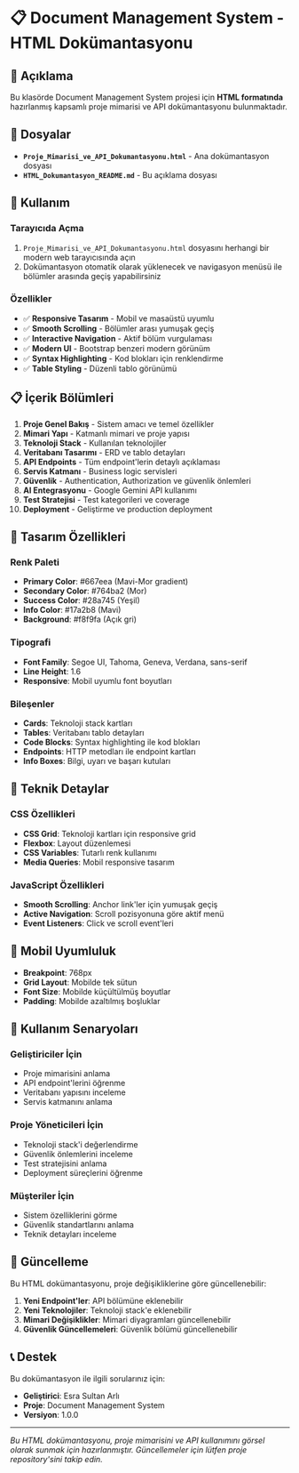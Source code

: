 # 📋 Document Management System - HTML Dokümantasyonu

## 🎯 Açıklama

Bu klasörde Document Management System projesi için **HTML formatında** hazırlanmış kapsamlı proje mimarisi ve API dokümantasyonu bulunmaktadır.

## 📁 Dosyalar

- **`Proje_Mimarisi_ve_API_Dokumantasyonu.html`** - Ana dokümantasyon dosyası
- **`HTML_Dokumantasyon_README.md`** - Bu açıklama dosyası

## 🚀 Kullanım

### Tarayıcıda Açma

1. `Proje_Mimarisi_ve_API_Dokumantasyonu.html` dosyasını herhangi bir modern web tarayıcısında açın
2. Dokümantasyon otomatik olarak yüklenecek ve navigasyon menüsü ile bölümler arasında geçiş yapabilirsiniz

### Özellikler

- ✅ **Responsive Tasarım** - Mobil ve masaüstü uyumlu
- ✅ **Smooth Scrolling** - Bölümler arası yumuşak geçiş
- ✅ **Interactive Navigation** - Aktif bölüm vurgulaması
- ✅ **Modern UI** - Bootstrap benzeri modern görünüm
- ✅ **Syntax Highlighting** - Kod blokları için renklendirme
- ✅ **Table Styling** - Düzenli tablo görünümü

## 📋 İçerik Bölümleri

1. **Proje Genel Bakış** - Sistem amacı ve temel özellikler
2. **Mimari Yapı** - Katmanlı mimari ve proje yapısı
3. **Teknoloji Stack** - Kullanılan teknolojiler
4. **Veritabanı Tasarımı** - ERD ve tablo detayları
5. **API Endpoints** - Tüm endpoint'lerin detaylı açıklaması
6. **Servis Katmanı** - Business logic servisleri
7. **Güvenlik** - Authentication, Authorization ve güvenlik önlemleri
8. **AI Entegrasyonu** - Google Gemini API kullanımı
9. **Test Stratejisi** - Test kategorileri ve coverage
10. **Deployment** - Geliştirme ve production deployment

## 🎨 Tasarım Özellikleri

### Renk Paleti

- **Primary Color**: #667eea (Mavi-Mor gradient)
- **Secondary Color**: #764ba2 (Mor)
- **Success Color**: #28a745 (Yeşil)
- **Info Color**: #17a2b8 (Mavi)
- **Background**: #f8f9fa (Açık gri)

### Tipografi

- **Font Family**: Segoe UI, Tahoma, Geneva, Verdana, sans-serif
- **Line Height**: 1.6
- **Responsive**: Mobil uyumlu font boyutları

### Bileşenler

- **Cards**: Teknoloji stack kartları
- **Tables**: Veritabanı tablo detayları
- **Code Blocks**: Syntax highlighting ile kod blokları
- **Endpoints**: HTTP metodları ile endpoint kartları
- **Info Boxes**: Bilgi, uyarı ve başarı kutuları

## 🔧 Teknik Detaylar

### CSS Özellikleri

- **CSS Grid**: Teknoloji kartları için responsive grid
- **Flexbox**: Layout düzenlemesi
- **CSS Variables**: Tutarlı renk kullanımı
- **Media Queries**: Mobil responsive tasarım

### JavaScript Özellikleri

- **Smooth Scrolling**: Anchor link'ler için yumuşak geçiş
- **Active Navigation**: Scroll pozisyonuna göre aktif menü
- **Event Listeners**: Click ve scroll event'leri

## 📱 Mobil Uyumluluk

- **Breakpoint**: 768px
- **Grid Layout**: Mobilde tek sütun
- **Font Size**: Mobilde küçültülmüş boyutlar
- **Padding**: Mobilde azaltılmış boşluklar

## 🎯 Kullanım Senaryoları

### Geliştiriciler İçin

- Proje mimarisini anlama
- API endpoint'lerini öğrenme
- Veritabanı yapısını inceleme
- Servis katmanını anlama

### Proje Yöneticileri İçin

- Teknoloji stack'i değerlendirme
- Güvenlik önlemlerini inceleme
- Test stratejisini anlama
- Deployment süreçlerini öğrenme

### Müşteriler İçin

- Sistem özelliklerini görme
- Güvenlik standartlarını anlama
- Teknik detayları inceleme

## 🔄 Güncelleme

Bu HTML dokümantasyonu, proje değişikliklerine göre güncellenebilir:

1. **Yeni Endpoint'ler**: API bölümüne eklenebilir
2. **Yeni Teknolojiler**: Teknoloji stack'e eklenebilir
3. **Mimari Değişiklikler**: Mimari diyagramları güncellenebilir
4. **Güvenlik Güncellemeleri**: Güvenlik bölümü güncellenebilir

## 📞 Destek

Bu dokümantasyon ile ilgili sorularınız için:

- **Geliştirici**: Esra Sultan Arlı
- **Proje**: Document Management System
- **Versiyon**: 1.0.0

---

_Bu HTML dokümantasyonu, proje mimarisini ve API kullanımını görsel olarak sunmak için hazırlanmıştır. Güncellemeler için lütfen proje repository'sini takip edin._
